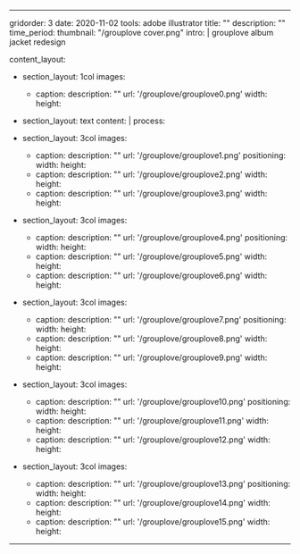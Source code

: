 ---

gridorder: 3
date: 2020-11-02
tools: adobe illustrator
title: ""
description: ""
time_period:
thumbnail: "/grouplove cover.png"
intro: |
 grouplove album jacket redesign

content_layout:
  
  - section_layout: 1col
    images:
      - caption:
        description: ""
        url: '/grouplove/grouplove0.png'
        width:
        height:

  - section_layout: text
    content: |
      process:

  - section_layout: 3col
    images:
      - caption:
        description: ""
        url: '/grouplove/grouplove1.png'
        positioning: 
        width:
        height:
      - caption:
        description: ""
        url: '/grouplove/grouplove2.png'
        width:
        height:
      - caption:
        description: ""
        url: '/grouplove/grouplove3.png'
        width:
        height:
 
  - section_layout: 3col
    images:
      - caption:
        description: ""
        url: '/grouplove/grouplove4.png'
        positioning: 
        width:
        height:
      - caption:
        description: ""
        url: '/grouplove/grouplove5.png'
        width:
        height:
      - caption:
        description: ""
        url: '/grouplove/grouplove6.png'
        width:
        height:

  - section_layout: 3col
    images:
      - caption:
        description: ""
        url: '/grouplove/grouplove7.png'
        positioning: 
        width:
        height:
      - caption:
        description: ""
        url: '/grouplove/grouplove8.png'
        width:
        height:
      - caption:
        description: ""
        url: '/grouplove/grouplove9.png'
        width:
        height:

  - section_layout: 3col
    images:
      - caption:
        description: ""
        url: '/grouplove/grouplove10.png'
        positioning: 
        width:
        height:
      - caption:
        description: ""
        url: '/grouplove/grouplove11.png'
        width:
        height:
      - caption:
        description: ""
        url: '/grouplove/grouplove12.png'
        width:
        height:

  - section_layout: 3col
    images:
      - caption:
        description: ""
        url: '/grouplove/grouplove13.png'
        positioning: 
        width:
        height:
      - caption:
        description: ""
        url: '/grouplove/grouplove14.png'
        width:
        height:
      - caption:
        description: ""
        url: '/grouplove/grouplove15.png'
        width:
        height:
---